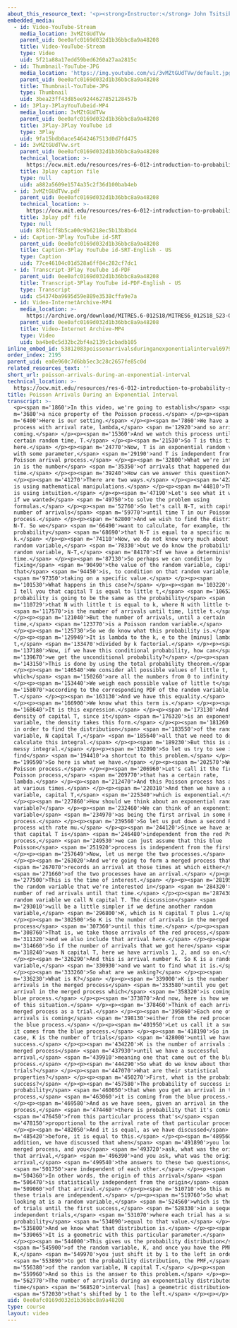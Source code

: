 ```yaml
---
about_this_resource_text: '<p><strong>Instructor:</strong> John Tsitsiklis</p>'
embedded_media:
  - id: Video-YouTube-Stream
    media_location: 3vMZtGUdTVw
    parent_uid: 0ee0afc0169d032d1b36bbc8a9a48208
    title: Video-YouTube-Stream
    type: Video
    uid: 5f21a88a17edd59bed6260a27aa2815c
  - id: Thumbnail-YouTube-JPG
    media_location: 'https://img.youtube.com/vi/3vMZtGUdTVw/default.jpg'
    parent_uid: 0ee0afc0169d032d1b36bbc8a9a48208
    title: Thumbnail-YouTube-JPG
    type: Thumbnail
    uid: 3bea23ff43d85ee9244627852128457b
  - id: 3Play-3PlayYouTubeid-MP4
    media_location: 3vMZtGUdTVw
    parent_uid: 0ee0afc0169d032d1b36bbc8a9a48208
    title: 3Play-3Play YouTube id
    type: 3Play
    uid: 9fa15bdb0ace54642467513d0d7fd475
  - id: 3vMZtGUdTVw.srt
    parent_uid: 0ee0afc0169d032d1b36bbc8a9a48208
    technical_location: >-
      https://ocw.mit.edu/resources/res-6-012-introduction-to-probability-spring-2018/part-iii-random-processes/poisson-arrivals-during-an-exponential-interval/3vMZtGUdTVw.srt
    title: 3play caption file
    type: null
    uid: a882a5609e1574a35c2f36d100bab4eb
  - id: 3vMZtGUdTVw.pdf
    parent_uid: 0ee0afc0169d032d1b36bbc8a9a48208
    technical_location: >-
      https://ocw.mit.edu/resources/res-6-012-introduction-to-probability-spring-2018/part-iii-random-processes/poisson-arrivals-during-an-exponential-interval/3vMZtGUdTVw.pdf
    title: 3play pdf file
    type: null
    uid: 8701cff8b5ca00c9b6218ec5b13b8bd4
  - id: Caption-3Play YouTube id-SRT
    parent_uid: 0ee0afc0169d032d1b36bbc8a9a48208
    title: Caption-3Play YouTube id-SRT-English - US
    type: Caption
    uid: 77ce46104c01d528a6ff84c282cf7dc1
  - id: Transcript-3Play YouTube id-PDF
    parent_uid: 0ee0afc0169d032d1b36bbc8a9a48208
    title: Transcript-3Play YouTube id-PDF-English - US
    type: Transcript
    uid: c54374ba9695d59e889e3538cffa9e7a
  - id: Video-InternetArchive-MP4
    media_location: >-
      https://archive.org/download/MITRES.6-012S18/MITRES6_012S18_S23-02_300k.mp4
    parent_uid: 0ee0afc0169d032d1b36bbc8a9a48208
    title: Video-Internet Archive-MP4
    type: Video
    uid: ba4be0c5d32bc2bf4a2139c1cbadb105
inline_embed_id: 53812083poissonarrivalsduringanexponentialinterval69793922
order_index: 2195
parent_uid: ea0e960c7d6bb5ec3c28c2657fe85c0d
related_resources_text: ''
short_url: poisson-arrivals-during-an-exponential-interval
technical_location: >-
  https://ocw.mit.edu/resources/res-6-012-introduction-to-probability-spring-2018/part-iii-random-processes/poisson-arrivals-during-an-exponential-interval
title: Poisson Arrivals During an Exponential Interval
transcript: >-
  <p><span m='1860'>In this video, we're going to establish</span> <span
  m='3680'>a nice property of the Poisson process.</span> </p><p><span
  m='6400'>Here is our setting.</span> </p><p><span m='7860'>We have a Poisson
  process with arrival rate, lambda,</span> <span m='12920'>and so arrivals keep
  coming.</span> </p><p><span m='15360'>And we watch this process until a
  certain random time, T.</span> </p><p><span m='21530'>So T is this time
  here.</span> </p><p><span m='24770'>Now, T is an exponential random variable
  with some parameter,</span> <span m='29190'>and T is independent from the
  Poisson arrival process.</span> </p><p><span m='32800'>What we're interested
  in is the number</span> <span m='35350'>of arrivals that happened during this
  time.</span> </p><p><span m='39240'>How can we answer this question?</span>
  </p><p><span m='41270'>There are two ways.</span> </p><p><span m='42250'>One
  is using mathematical manipulations.</span> </p><p><span m='44810'>The other
  is using intuition.</span> </p><p><span m='47190'>Let's see what it would take
  if we wanted</span> <span m='49750'>to solve the problem using
  formulas.</span> </p><p><span m='52760'>So let's call N-T, with capital T, the
  number of arrivals</span> <span m='59770'>until time T in our Poisson
  process.</span> </p><p><span m='62800'>And we wish to find the distribution of
  N-T. So we</span> <span m='66490'>want to calculate, for example, the
  probability</span> <span m='68690'>that N-T is equal to a specific number,
  k.</span> </p><p><span m='74110'>Now, we do not know very much about this
  random variable,</span> <span m='78330'>but we do know the probability of the
  random variable, N-T,</span> <span m='84170'>If we have a deterministic
  time.</span> </p><p><span m='87130'>So perhaps we can condition by
  fixing</span> <span m='90490'>the value of the random variable, capital T--
  that</span> <span m='94450'>is, to condition on that random variable,</span>
  <span m='97350'>taking on a specific value.</span> </p><p><span
  m='101530'>What happens in this case?</span> </p><p><span m='103220'>Well, if
  I tell you that capital T is equal to little t,</span> <span m='106520'>this
  probability is going to be the same as the probability</span> <span
  m='110729'>that N with little t is equal to k, where N with little t</span>
  <span m='117570'>is the number of arrivals until time, little t.</span>
  </p><p><span m='121040'>But the number of arrivals, until a certain
  time,</span> <span m='123770'>is a Poisson random variable.</span>
  </p><p><span m='125730'>So we do know what this probability is.</span>
  </p><p><span m='129949'>It is lambda to the k, e to the [minus] lambda
  t,</span> <span m='133470'>divided by k factorial.</span> </p><p><span
  m='137180'>Now, if we have this conditional probability, how can</span> <span
  m='139670'>we get the unconditional probability?</span> </p><p><span
  m='143150'>This is done by using the total probability theorem.</span>
  </p><p><span m='146540'>We consider all possible values of little t,
  which</span> <span m='150260'>are all the numbers from 0 to infinity.</span>
  </p><p><span m='153440'>We weigh each possible value of little t</span> <span
  m='158070'>according to the corresponding PDF of the random variable,
  T.</span> </p><p><span m='163130'>And we have this equality.</span>
  </p><p><span m='166900'>We know what this term is.</span> </p><p><span
  m='168640'>It is this expression.</span> </p><p><span m='173130'>And the
  density of capital T, since it</span> <span m='176320'>is an exponential
  variable, the density takes this form.</span> </p><p><span m='181260'>And so,
  in order to find the distribution</span> <span m='183550'>of the random
  variable, N capital T,</span> <span m='185640'>all that we need to do is to
  calculate this integral.</span> </p><p><span m='189230'>But this is a rather
  messy integral.</span> </p><p><span m='192090'>So let us try to see if we can
  find</span> <span m='194410'>a shortcut to this problem.</span> </p><p><span
  m='199590'>So here is what we have.</span> </p><p><span m='202570'>We have a
  Poisson process.</span> </p><p><span m='206960'>Let's call it the first
  Poisson process,</span> <span m='209770'>that has a certain rate,
  lambda.</span> </p><p><span m='212470'>And this Poisson process has arrivals
  at various times.</span> </p><p><span m='220310'>And then we have a random
  variable, capital T,</span> <span m='225340'>which is exponential.</span>
  </p><p><span m='227860'>How should we think about an exponential random
  variable?</span> </p><p><span m='232460'>We can think of an exponential random
  variable</span> <span m='234970'>as being the first arrival in some Poisson
  process.</span> </p><p><span m='239560'>So let us put down a second Poisson
  process with rate mu.</span> </p><p><span m='244120'>Since we have assumed
  that capital T is</span> <span m='246480'>independent from the red Poisson
  process,</span> <span m='249530'>we can just assume that this blue
  Poisson</span> <span m='251920'>process is independent from the first.</span>
  </p><p><span m='257649'>Now, let us merge the two processes.</span>
  </p><p><span m='263020'>And we're going to form a merged process that</span>
  <span m='267070'>records an arrival at those times at which either</span>
  <span m='271660'>of the two processes have an arrival.</span> </p><p><span
  m='277500'>This is the time of interest.</span> </p><p><span m='281950'>And
  the random variable that we're interested in</span> <span m='284320'>is the
  number of red arrivals until that time.</span> </p><p><span m='287430'>That
  random variable we call N capital T. The discussion</span> <span
  m='293010'>will be a little simpler if we define another random
  variable,</span> <span m='296800'>K, which is N capital T plus 1.</span>
  </p><p><span m='302500'>So K is the number of arrivals in the merged
  process</span> <span m='307360'>until this time.</span> </p><p><span
  m='308760'>That is, we take those arrivals of the red process,</span> <span
  m='311320'>and we also include that arrival here.</span> </p><p><span
  m='314660'>So if the number of arrivals that we got here</span> <span
  m='318240'>was N capital T, here we have arrivals 1, 2, and so on.</span>
  </p><p><span m='326290'>And this is arrival number K. So K is a random
  variable,</span> <span m='330930'>and we want to find what it is.</span>
  </p><p><span m='333260'>So what are we asking?</span> </p><p><span
  m='336230'>What is K?</span> </p><p><span m='339000'>K is the number of
  arrivals in the merged process</span> <span m='353580'>until you get an
  arrival in the merged process which</span> <span m='358320'>is coming from the
  blue process.</span> </p><p><span m='373870'>And now, here is how we can think
  of this situation.</span> </p><p><span m='378460'>Think of each arrival in the
  merged process as a trial.</span> </p><p><span m='395860'>Each one of these
  arrivals is coming</span> <span m='398130'>either from the red process or from
  the blue process.</span> </p><p><span m='401950'>Let us call it a success if
  it comes from the blue process.</span> </p><p><span m='418190'>So in that
  case, K is the number of trials</span> <span m='428000'>until we have a
  success.</span> </p><p><span m='434220'>K is the number of arrivals in the
  merged process</span> <span m='437930'>until we have a successful
  arrival,</span> <span m='439910'>meaning one that came out of the blue
  process.</span> </p><p><span m='444290'>So what do we know about those
  trials?</span> </p><p><span m='447070'>What are their statistical
  properties?</span> </p><p><span m='450270'>First, what is the probability of
  success?</span> </p><p><span m='457580'>The probability of success is the
  probability</span> <span m='460050'>that when you get an arrival in the merged
  process,</span> <span m='463060'>it is coming from the blue process.</span>
  </p><p><span m='469580'>And as we have seen, given an arrival in the merged
  process,</span> <span m='474460'>there is probability that it's coming</span>
  <span m='476450'>from this particular process that's</span> <span
  m='478150'>proportional to the arrival rate of that particular process.</span>
  </p><p><span m='482050'>And it is equal, as we have discussed</span> <span
  m='485420'>before, it is equal to this.</span> </p><p><span m='489560'>In
  addition, we have discussed that when</span> <span m='491890'>you look at the
  merged process, and you</span> <span m='493720'>ask, what was the origin of
  that arrival,</span> <span m='496390'>and you ask, what was the origin of that
  arrival,</span> <span m='499540'>the answers to these two questions</span>
  <span m='501750'>are independent of each other.</span> </p><p><span
  m='504360'>In other words, the origin of this arrival</span> <span
  m='506470'>is statistically independent from the origin</span> <span
  m='509060'>of that arrival.</span> </p><p><span m='510710'>So this means that
  these trials are independent.</span> </p><p><span m='519760'>So what we're
  looking at is a random variable,</span> <span m='524560'>which is the number
  of trials until the first success,</span> <span m='528330'>in a sequence of
  independent trials,</span> <span m='531070'>where each trial has a success
  probability</span> <span m='534090'>equal to that value.</span> </p><p><span
  m='535800'>And we know what that distribution is.</span> </p><p><span
  m='539065'>It is a geometric with this particular parameter.</span>
  </p><p><span m='544000'>This gives us the probability distribution</span>
  <span m='545900'>of the random variable, K, and once you have the PMF of
  K,</span> <span m='549970'>you just shift it by 1 to the left in order</span>
  <span m='553890'>to get the probability distribution, the PMF,</span> <span
  m='556380'>of the random variable, N capital T.</span> </p><p><span
  m='559960'>And so this is the answer to this problem.</span> </p><p><span
  m='562770'>The number of arrivals during an exponentially distributed
  time</span> <span m='568520'>interval [has] a geometric distribution</span>
  <span m='572030'>that's shifted by 1 to the left.</span> </p><p></p>
uid: 0ee0afc0169d032d1b36bbc8a9a48208
type: course
layout: video
---
```

